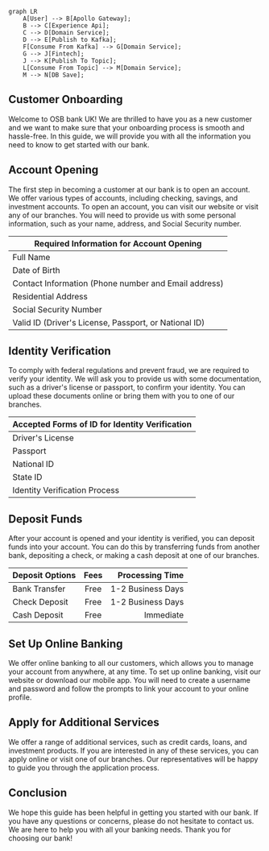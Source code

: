 <!-- {% dot attack_plan.svg
    digraph MyGraph {
      a [shape=box]
      b [shape=polygon,sides=6]
      c [shape=triangle]
      d [shape=invtriangle]
      e [shape=polygon,sides=4,skew=.5]
      f [shape=polygon,sides=4,distortion=.5]
      g [shape=diamond]
      h [shape=Mdiamond]
      i [shape=Msquare]
      a -> b
      a -> c
      a -> d
      a -> e
      a -> f
      a -> g
      a -> h
      a -> i
    }
%} -->


``` mermaid
graph LR 
    A[User] --> B[Apollo Gateway];
    B --> C[Experience Api];  
    C --> D[Domain Service];  
    D --> E[Publish to Kafka];  
    F[Consume From Kafka] --> G[Domain Service]; 
    G --> J[Fintech];
    J --> K[Publish To Topic];  
    L[Consume From Topic] --> M[Domain Service];  
    M --> N[DB Save]; 
```


## Customer Onboarding
Welcome to OSB bank UK! We are thrilled to have you as a new customer and we want to make sure that your onboarding process is smooth and hassle-free. In this guide, we will provide you with all the information you need to know to get started with our bank.

## Account Opening
The first step in becoming a customer at our bank is to open an account. We offer various types of accounts, including checking, savings, and investment accounts. To open an account, you can visit our website or visit any of our branches. You will need to provide us with some personal information, such as your name, address, and Social Security number.

| Required Information for Account Opening              |
|-------------------------------------------------------|
| Full Name                                             |
| Date of Birth                                         |
| Contact Information (Phone number and Email address)  |
| Residential Address                                   |
| Social Security Number                                |
| Valid ID (Driver's License, Passport, or National ID) |

## Identity Verification
To comply with federal regulations and prevent fraud, we are required to verify your identity. We will ask you to provide us with some documentation, such as a driver's license or passport, to confirm your identity. You can upload these documents online or bring them with you to one of our branches.

| Accepted Forms of ID for Identity Verification |
|------------------------------------------------|
| Driver's License                               |
| Passport                                       |
| National ID                                    |
| State ID                                       |
| Identity Verification Process                  |

## Deposit Funds
After your account is opened and your identity is verified, you can deposit funds into your account. You can do this by transferring funds from another bank, depositing a check, or making a cash deposit at one of our branches.

| Deposit Options |  Fees  |  Processing Time  |
|:----------------|:------:|------------------:|
| Bank Transfer   |  Free	 | 1-2 Business Days |
| Check Deposit   |  Free  | 1-2 Business Days |
| Cash Deposit	  |  Free	 |     Immediate     |

## Set Up Online Banking
We offer online banking to all our customers, which allows you to manage your account from anywhere, at any time. To set up online banking, visit our website or download our mobile app. You will need to create a username and password and follow the prompts to link your account to your online profile.

## Apply for Additional Services
We offer a range of additional services, such as credit cards, loans, and investment products. If you are interested in any of these services, you can apply online or visit one of our branches. Our representatives will be happy to guide you through the application process.

## Conclusion
We hope this guide has been helpful in getting you started with our bank. If you have any questions or concerns, please do not hesitate to contact us. We are here to help you with all your banking needs. Thank you for choosing our bank!
